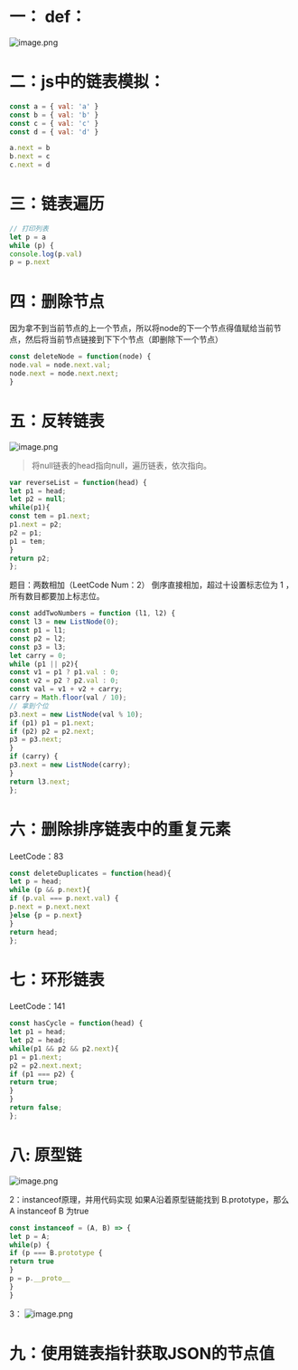 # 一： def：
![image.png](https://cdn.nlark.com/yuque/0/2022/png/12949875/1650803557202-008812a8-ce79-4444-a95e-a7bb7e600d9e.png#clientId=u5a5cda1c-f4a4-4&crop=0&crop=0&crop=1&crop=1&from=paste&height=162&id=uc741b4f7&margin=%5Bobject%20Object%5D&name=image.png&originHeight=162&originWidth=657&originalType=binary&ratio=1&rotation=0&showTitle=false&size=26333&status=done&style=none&taskId=ue2c17b41-0912-4348-b9d7-dec9b32b45d&title=&width=657)
# 二：js中的链表模拟：

```javascript
const a = { val: 'a' }
const b = { val: 'b' }
const c = { val: 'c' }
const d = { val: 'd' }

a.next = b
b.next = c
c.next = d
```

# 三：链表遍历
```javascript
// 打印列表
let p = a 
while (p) {
console.log(p.val)
p = p.next
```
# 四：删除节点
因为拿不到当前节点的上一个节点，所以将node的下一个节点得值赋给当前节点，然后将当前节点链接到下下个节点（即删除下一个节点）
```javascript
const deleteNode = function(node) {
node.val = node.next.val;
node.next = node.next.next;
}
```

# 五：反转链表
![image.png](https://cdn.nlark.com/yuque/0/2022/png/12949875/1650803605265-1355edf1-b005-4d17-a0d0-51b5c064aeee.png#clientId=u5a5cda1c-f4a4-4&crop=0&crop=0&crop=1&crop=1&from=paste&height=334&id=u1f6fe2bf&margin=%5Bobject%20Object%5D&name=image.png&originHeight=334&originWidth=939&originalType=binary&ratio=1&rotation=0&showTitle=false&size=82790&status=done&style=none&taskId=u62e00b2d-945e-4144-bf6e-1bcd990d9ca&title=&width=939)

> 将null链表的head指向null，遍历链表，依次指向。


```javascript
var reverseList = function(head) {
let p1 = head;
let p2 = null;
while(p1){
const tem = p1.next;
p1.next = p2;
p2 = p1;
p1 = tem; 
}
return p2;
};
```

题目：两数相加（LeetCode Num：2）
倒序直接相加，超过十设置标志位为 1 ，所有数目都要加上标志位。

```javascript
const addTwoNumbers = function (l1, l2) {
const l3 = new ListNode(0);
const p1 = l1;
const p2 = l2;
const p3 = l3;
let carry = 0;
while (p1 || p2){
const v1 = p1 ? p1.val : 0;
const v2 = p2 ? p2.val : 0;
const val = v1 + v2 + carry;
carry = Math.floor(val / 10);
// 拿到个位
p3.next = new ListNode(val % 10);
if (p1) p1 = p1.next;
if (p2) p2 = p2.next;
p3 = p3.next;
}
if (carry) {
p3.next = new ListNode(carry);
}
return l3.next;
};
```

# 六：删除排序链表中的重复元素
LeetCode：83

```javascript
const deleteDuplicates = function(head){
let p = head;
while (p && p.next){
if (p.val === p.next.val) {
p.next = p.next.next
}else {p = p.next}
}
return head;
};
```

# 七：环形链表
LeetCode：141

```javascript
const hasCycle = function(head) {
let p1 = head;
let p2 = head;
while(p1 && p2 && p2.next){
p1 = p1.next;
p2 = p2.next.next;
if (p1 === p2) {
return true;
}
}
return false;
};
```

# 八: 原型链
![image.png](https://cdn.nlark.com/yuque/0/2022/png/12949875/1650803685040-4317e1d8-feb2-428a-982e-c76ecedee529.png#clientId=u5a5cda1c-f4a4-4&crop=0&crop=0&crop=1&crop=1&from=paste&height=334&id=u1dd97e6d&margin=%5Bobject%20Object%5D&name=image.png&originHeight=334&originWidth=941&originalType=binary&ratio=1&rotation=0&showTitle=false&size=92574&status=done&style=none&taskId=u0f92a333-66c1-4fe9-b89a-04043df6cc2&title=&width=941)

2：instanceof原理，并用代码实现
如果A沿着原型链能找到 B.prototype，那么A instanceof B 为true

```javascript
const instanceof = (A, B) => {
let p = A;
while(p) {
if (p === B.prototype {
return true
}
p = p.__proto__
}
}
```

3：
![image.png](https://cdn.nlark.com/yuque/0/2022/png/12949875/1650803713856-c2700400-209e-4c50-8c9d-3f93cb3a55a5.png#clientId=u5a5cda1c-f4a4-4&crop=0&crop=0&crop=1&crop=1&from=paste&height=562&id=uca590b3c&margin=%5Bobject%20Object%5D&name=image.png&originHeight=562&originWidth=491&originalType=binary&ratio=1&rotation=0&showTitle=false&size=126598&status=done&style=none&taskId=u69ddcebe-79b1-4bde-979e-eb1be69c843&title=&width=491)
# 九：使用链表指针获取JSON的节点值




